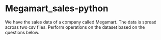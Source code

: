 # Megamart_sales-python
We have the sales data of a company called Megamart. The data is spread across two csv files. Perform operations on the dataset based on the questions below.
